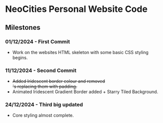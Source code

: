 # NeoCities Personal Website Code

## Milestones

### 01/12/2024 - First Commit

- Work on the websites HTML skeleton with some basic CSS styling begins.

### 11/12/2024 - Second Commit

- ~~Added Iridescent border colour and removed <br>'s replacing them with padding.~~ 
- Animated Iridescent Gradient Border added + Starry Tiled Background.

### 24/12/2024 - Third big updated

- Core styling almost complete.